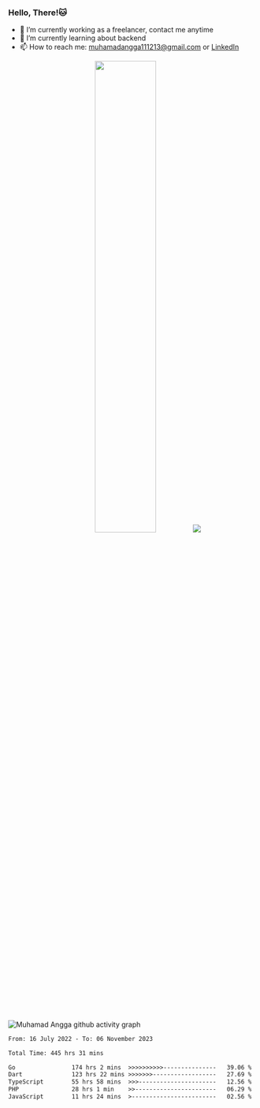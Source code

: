 
### Hello, There!🐱

- 🔭 I’m currently working as a freelancer, contact me anytime
- 🌱 I’m currently learning about backend
- 📫 How to reach me: [muhamadangga111213@gmail.com](mailto:muhamadangga111213@gmail.com) or [LinkedIn](https://www.linkedin.com/in/muhamad-angga)

<p align="center">
    <img width="49.5%" src="https://github-readme-stats.vercel.app/api?username=muhangga&count_private=true&theme=ocean_dark&show_icons=true" />
    &nbsp;
    <img src="https://github-readme-stats.vercel.app/api/top-langs/?username=muhangga&langs_count=8&layout=compact&theme=ocean_dark&show_icons=true" />
</p>

![Muhamad Angga github activity graph](https://github-readme-activity-graph.cyclic.app/graph?username=muhangga&custom_title=Angga&color=708090&theme=github-dark)


<!--START_SECTION:waka-->

```txt
From: 16 July 2022 - To: 06 November 2023

Total Time: 445 hrs 31 mins

Go                174 hrs 2 mins  >>>>>>>>>>---------------   39.06 %
Dart              123 hrs 22 mins >>>>>>>------------------   27.69 %
TypeScript        55 hrs 58 mins  >>>----------------------   12.56 %
PHP               28 hrs 1 min    >>-----------------------   06.29 %
JavaScript        11 hrs 24 mins  >------------------------   02.56 %
```

<!--END_SECTION:waka-->
